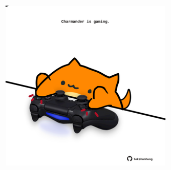 <!-- built at 19/02/2024, 15:00:48 UTC -->
<p align="center">
  <img width="500" height="500" src="./ReadmeImage.svg">
</p>
